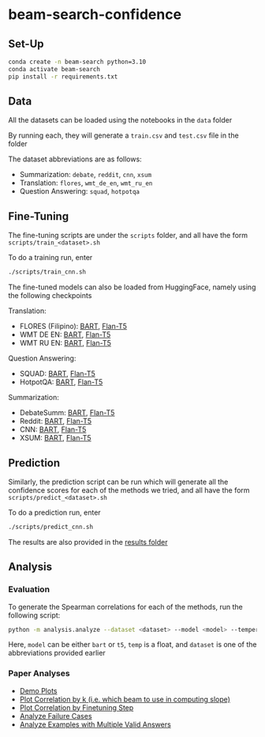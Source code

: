 # beam-search-confidence

## Set-Up
```bash
conda create -n beam-search python=3.10
conda activate beam-search
pip install -r requirements.txt
```

## Data
All the datasets can be loaded using the notebooks in the `data` folder

By running each, they will generate a `train.csv` and `test.csv` file in the folder

The dataset abbreviations are as follows:
* Summarization: `debate`, `reddit`, `cnn`, `xsum`
* Translation: `flores`, `wmt_de_en`, `wmt_ru_en`
* Question Answering: `squad`, `hotpotqa`


## Fine-Tuning
The fine-tuning scripts are under the `scripts` folder, and all have the form `scripts/train_<dataset>.sh`

To do a training run, enter
```bash
./scripts/train_cnn.sh
```

The fine-tuned models can also be loaded from HuggingFace, namely using the following checkpoints

Translation:
* FLORES (Filipino): [BART](https://huggingface.co/ljyflores/facebook-bart-base_data-flores-checkpoint-240), [Flan-T5](https://huggingface.co/ljyflores/google-flan-t5-base_data-flores-checkpoint-260)
* WMT DE EN: [BART](https://huggingface.co/ljyflores/facebook-bart-base_data-wmt_de_en-checkpoint-200), [Flan-T5](https://huggingface.co/ljyflores/google-flan-t5-base_data-wmt_de_en-checkpoint-200)
* WMT RU EN: [BART](https://huggingface.co/ljyflores/facebook-bart-base_data-wmt_ru_en-checkpoint-6000), [Flan-T5](https://huggingface.co/ljyflores/google-flan-t5-base_data-wmt_ru_en-checkpoint-6000)

Question Answering:
* SQUAD: [BART](https://huggingface.co/ljyflores/facebook-bart-base_data-squad-checkpoint-220), [Flan-T5](https://huggingface.co/ljyflores/google-flan-t5-base_data-squad-checkpoint-240)
* HotpotQA: [BART](https://huggingface.co/ljyflores/facebook-bart-base_data-hotpotqa-checkpoint-26835), [Flan-T5](https://huggingface.co/ljyflores/google-flan-t5-base_data-hotpotqa-checkpoint-26835)

Summarization:
* DebateSumm: [BART](https://huggingface.co/ljyflores/facebook-bart-base_data-debatesum-checkpoint-1500), [Flan-T5](https://huggingface.co/ljyflores/google-flan-t5-base_data-debatesum-checkpoint-1500)
* Reddit: [BART](https://huggingface.co/ljyflores/facebook-bart-base_data-reddit-checkpoint-200), [Flan-T5](https://huggingface.co/ljyflores/google-flan-t5-base_data-reddit-checkpoint-200)
* CNN: [BART](https://huggingface.co/ljyflores/facebook-bart-base_data-cnn-checkpoint-200), [Flan-T5](https://huggingface.co/ljyflores/google-flan-t5-base_data-cnn-checkpoint-200)
* XSUM: [BART](https://huggingface.co/ljyflores/facebook-bart-base_data-xsum-checkpoint-200), [Flan-T5](https://huggingface.co/ljyflores/google-flan-t5-base_data-xsum-checkpoint-200)

## Prediction
Similarly, the prediction script can be run which will generate all the confidence scores for each of the methods we tried, and all have the form `scripts/predict_<dataset>.sh`

To do a prediction run, enter
```bash
./scripts/predict_cnn.sh
```

The results are also provided in the [results folder](`https://github.com/ljyflores/beam-search-confidence/tree/main/results/final`)

## Analysis
### Evaluation
To generate the Spearman correlations for each of the methods, run the following script:
```bash
python -m analysis.analyze --dataset <dataset> --model <model> --temperature <temp>
```
Here, `model` can be either `bart` or `t5`, `temp` is a float, and `dataset` is one of the abbreviations provided earlier

### Paper Analyses
* [Demo Plots](https://github.com/ljyflores/beam-search-confidence/blob/main/analysis/plot_demos.ipynb)
* [Plot Correlation by k (i.e. which beam to use in computing slope)](https://github.com/ljyflores/beam-search-confidence/blob/main/analysis/plot_by_k.py)
* [Plot Correlation by Finetuning Step](https://github.com/ljyflores/beam-search-confidence/blob/main/analysis/plot_epoch.ipynb)
* [Analyze Failure Cases](https://github.com/ljyflores/beam-search-confidence/blob/main/analysis/analysis_failure_cases.ipynb)
* [Analyze Examples with Multiple Valid Answers](https://github.com/ljyflores/beam-search-confidence/blob/main/analysis/analysis_multiple_outputs.ipynb)
